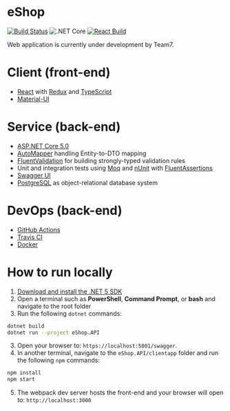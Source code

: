 # eShop

[![Build Status](https://travis-ci.com/evilsquirr3l/eShop.svg?branch=master)](https://travis-ci.com/evilsquirr3l/eShop) ![.NET Core](https://github.com/evilsquirr3l/eShop/workflows/.NET%20Core/badge.svg?branch=master) [![React Build](https://github.com/evilsquirr3l/eShop/actions/workflows/react-build.yml/badge.svg)](https://github.com/evilsquirr3l/eShop/actions/workflows/react-build.yml)

Web application is currently under development by Team7.

# Client (front-end)

- [React](https://reactjs.org/docs/getting-started.html) with [Redux](https://redux.js.org/introduction/getting-started) and [TypeScript](https://www.typescriptlang.org/docs)
- [Material-UI](https://material-ui.com/)

# Service (back-end)

- [ASP.NET Core 5.0](https://docs.microsoft.com/en-us/aspnet/core/introduction-to-aspnet-core?view=aspnetcore-5.0)
- [AutoMapper](https://github.com/AutoMapper/AutoMapper) handling Entity-to-DTO mapping
- [FluentValidation](https://fluentvalidation.net/) for building strongly-typed validation rules
- Unit and integration tests using [Moq](https://github.com/moq/moq4) and [nUnit](https://nunit.org/) with [FluentAssertions](https://fluentassertions.com/)
- [Swagger UI](https://github.com/swagger-api/swagger-ui)
- [PostgreSQL](https://www.postgresql.org/) as object-relational database system

# DevOps (back-end)

- [GitHub Actions](https://docs.github.com/en/actions/learn-github-actions)
- [Travis CI](https://travis-ci.org/)
- [Docker](https://www.docker.com/)

# How to run locally

1. [Download and install the .NET 5 SDK](https://dotnet.microsoft.com/download)
2. Open a terminal such as **PowerShell**, **Command Prompt**, or **bash** and navigate to the root folder
3. Run the following `dotnet` commands:
```sh
dotnet build
dotnet run --project eShop.API
```
3. Open your browser to: `https://localhost:5001/swagger`.
4. In another terminal, navigate to the `eShop.API/clientapp` folder and run the following `npm` commands:
```sh
npm install
npm start
```
5. The webpack dev server hosts the front-end and your browser will open to: `http://localhost:3000`
